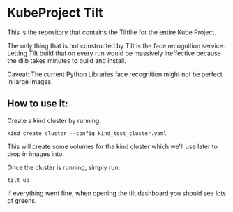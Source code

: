 # KubeProject Tilt

This is the repository that contains the Tiltfile for the entire Kube Project.

The only thing that is not constructed by Tilt is the face recognition service.
Letting Tilt build that on every run would be massively ineffective because the
dlib takes minutes to build and install.

Caveat: The current Python Libraries face recognition might not be perfect in
large images.

## How to use it:

Create a kind cluster by running:

```
kind create cluster --config kind_test_cluster.yaml
```

This will create some volumes for the kind cluster which we'll use later to drop in images into.

Once the cluster is running, simply run:

```
tilt up
```

If everything went fine, when opening the tilt dashboard you should see lots of greens.
